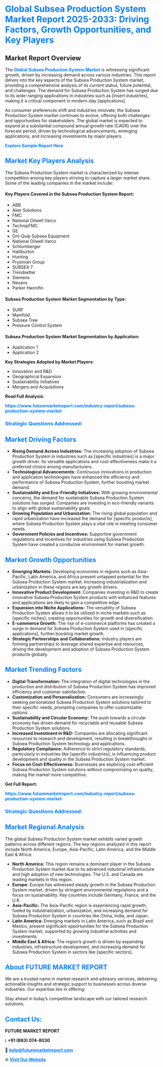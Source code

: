 <h1 style="color: #007BFF;">Global Subsea Production System Market Report 2025-2033: Driving Factors, Growth Opportunities, and Key Players</h1>

<section id="overview">
<h2>Market Report Overview</h2>
<p>The <a href="https://www.futuremarketreport.com/industry-report/subsea-production-system-market" style="color: #007BFF; text-decoration: none;"><strong>Global Subsea Production System Market</strong></a> is witnessing significant growth, driven by increasing demand across various industries. This report delves into the key aspects of the Subsea Production System market, providing a comprehensive analysis of its current status, future potential, and challenges. The demand for Subsea Production System has surged due to its wide-ranging applications in industries such as [insert industries], making it a critical component in modern-day [applications].</p>
<p>As consumer preferences shift and industries innovate, the Subsea Production System market continues to evolve, offering both challenges and opportunities for stakeholders. The global market is expected to expand at a substantial compound annual growth rate (CAGR) over the forecast period, driven by technological advancements, emerging applications, and increasing investments by major players.</p>
</section>

<section id="overview">
<p><a href="https://www.futuremarketreport.com/request-sample/reportId=86176" style="color: #007BFF; text-decoration: none;"><strong>Explore Sample Report Here</strong></a></p>
</section>

<section id="key-players">
<h2 style="color: #007BFF;">Market Key Players Analysis</h2>
<p>The Subsea Production System market is characterized by intense competition among key players striving to capture a larger market share. Some of the leading companies in the market include:</p>
<h4>Key Players Covered in the Subsea Production System Report:</h4>
<ul><li>ABB</li><li>Aker Solutions</li><li>FMC</li><li>National Oilwell Varco</li><li>TechnipFMC</li><li>GE</li><li>Dril-Quip Subsea Equipment</li><li>National Oilwell Varco</li><li>Schlumberger</li><li>Halliburton</li><li>Hunting</li><li>Prysmian Group</li><li>SUBSEA 7</li><li>Trendsetter</li><li>Siemens</li><li>Nexans</li><li>Parker Hannifin</li></ul>
<h4>Subsea Production System Market Segmentation by Type:</h4>
<ul><li>SURF</li><li>Manifold</li><li>Subsea Tree</li><li>Pressure Control System</li></ul>

<h4>Subsea Production System Market Segmentation by Application:</h4>
<ul><li>Application 1</li><li>Application 2</li></ul>
<p><strong>Key Strategies Adopted by Market Players:</strong></p>
<ul>
<li>Innovation and R&D</li>
<li>Geographical Expansion</li>
<li>Sustainability Initiatives</li>
<li>Mergers and Acquisitions</li>
</ul>
</section>

<section>
<p><strong>Read Full Analysis: </strong></p><a href="https://www.futuremarketreport.com/industry-report/subsea-production-system-market" style="color: #007BFF; text-decoration: none;"><strong>https://www.futuremarketreport.com/industry-report/subsea-production-system-market</strong></a>
<h3 style="color: #007BFF;">Strategic Questions Addressed:</h3>
</section>

<section id="driving-factors">
<h2 style="color: #007BFF;">Market Driving Factors</h2>
<ul>
<li><strong>Rising Demand Across Industries:</strong> The increasing adoption of Subsea Production System in industries such as [specific industries] is a major growth driver. Its versatile applications and cost-effectiveness make it a preferred choice among manufacturers.</li>
<li><strong>Technological Advancements:</strong> Continuous innovations in production and application technologies have enhanced the efficiency and performance of Subsea Production System, further boosting market demand.</li>
<li><strong>Sustainability and Eco-Friendly Initiatives:</strong> With growing environmental concerns, the demand for sustainable Subsea Production System solutions has surged. Companies are investing in eco-friendly variants to align with global sustainability goals.</li>
<li><strong>Growing Population and Urbanization:</strong> The rising global population and rapid urbanization have increased the demand for [specific products], where Subsea Production System plays a vital role in meeting consumer needs.</li>
<li><strong>Government Policies and Incentives:</strong> Supportive government regulations and incentives for industries using Subsea Production System have created a conducive environment for market growth.</li>
</ul>
</section>

<section id="growth-opportunities">
<h2 style="color: #007BFF;">Market Growth Opportunities</h2>
<ul>
<li><strong>Emerging Markets:</strong> Developing economies in regions such as Asia-Pacific, Latin America, and Africa present untapped potential for the Subsea Production System market. Increasing industrialization and urbanization in these regions are key growth drivers.</li>
<li><strong>Innovative Product Development:</strong> Companies investing in R&D to create innovative Subsea Production System products with enhanced features and applications are likely to gain a competitive edge.</li>
<li><strong>Expansion into Niche Applications:</strong> The versatility of Subsea Production System allows it to be utilized in niche markets such as [specific niches], creating opportunities for growth and diversification.</li>
<li><strong>E-commerce Growth:</strong> The rise of e-commerce platforms has created a surge in demand for Subsea Production System used in [specific applications], further boosting market growth.</li>
<li><strong>Strategic Partnerships and Collaborations:</strong> Industry players are forming partnerships to leverage shared expertise and resources, driving the development and adoption of Subsea Production System products globally.</li>
</ul>
</section>

<section id="trending-factors">
<h2 style="color: #007BFF;">Market Trending Factors</h2>
<ul>
<li><strong>Digital Transformation:</strong> The integration of digital technologies in the production and distribution of Subsea Production System has improved efficiency and customer satisfaction.</li>
<li><strong>Customization and Personalization:</strong> Consumers are increasingly seeking personalized Subsea Production System solutions tailored to their specific needs, prompting companies to offer customizable options.</li>
<li><strong>Sustainability and Circular Economy:</strong> The push towards a circular economy has driven demand for recyclable and reusable Subsea Production System solutions.</li>
<li><strong>Increased Investment in R&D:</strong> Companies are allocating significant resources to research and development, resulting in breakthroughs in Subsea Production System technology and applications.</li>
<li><strong>Regulatory Compliance:</strong> Adherence to strict regulatory standards, particularly in industries like [specific industries], is influencing product development and quality in the Subsea Production System market.</li>
<li><strong>Focus on Cost-Effectiveness:</strong> Businesses are exploring cost-efficient Subsea Production System solutions without compromising on quality, making the market more competitive.</li>
</ul>
</section>

<section>
<p><strong>Get Full Report: </strong></p><a href="https://www.futuremarketreport.com/industry-report/subsea-production-system-market" style="color: #007BFF; text-decoration: none;"><strong>https://www.futuremarketreport.com/industry-report/subsea-production-system-market</strong></a>
<h3 style="color: #007BFF;">Strategic Questions Addressed:</h3>
</section>


<section id="regional-analysis">
<h2 style="color: #007BFF;">Market Regional Analysis</h2>
<p>The global Subsea Production System market exhibits varied growth patterns across different regions. The key regions analyzed in this report include North America, Europe, Asia-Pacific, Latin America, and the Middle East & Africa:</p>
<ul>
<li><strong>North America:</strong> This region remains a dominant player in the Subsea Production System market due to its advanced industrial infrastructure and high adoption of new technologies. The U.S. and Canada are leading markets in this region.</li>
<li><strong>Europe:</strong> Europe has witnessed steady growth in the Subsea Production System market, driven by stringent environmental regulations and a focus on sustainability. Key countries include Germany, France, and the U.K.</li>
<li><strong>Asia-Pacific:</strong> The Asia-Pacific region is experiencing rapid growth, fueled by industrialization, urbanization, and increasing demand for Subsea Production System in countries like China, India, and Japan.</li>
<li><strong>Latin America:</strong> Emerging markets in Latin America, such as Brazil and Mexico, present significant opportunities for the Subsea Production System market, supported by growing industrial activities and investments.</li>
<li><strong>Middle East & Africa:</strong> The region’s growth is driven by expanding industries, infrastructure development, and increasing demand for Subsea Production System in sectors like [specific sectors].</li>
</ul>
</section>

<footer>
<h2 style="color: #007BFF;">About FUTURE MARKET REPORT</h2>
<p>We are a trusted name in market research and advisory services, delivering actionable insights and strategic support to businesses across diverse industries. Our expertise lies in offering:</p>

<p>Stay ahead in today’s competitive landscape with our tailored research solutions.</p>

<h2 style="color: #007BFF;">Contact Us:</h2>
<p><strong>FUTURE MARKET REPORT</strong></p>
<p>📞 <strong>+91 (883) 074-8030</strong></p>
<p>📧 <strong><a href="mailto:help@futuremarketreport.com" style="color: #007BFF;">help@futuremarketreport.com</a></strong></p>
<p>🌐 <strong><a href="https://www.futuremarketreport.com/" style="color: #007BFF;">Visit Our Website</a></strong></p>
</footer>